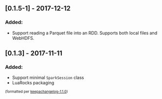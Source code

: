 ## [0.1.5-1] - 2017-12-12
### Added:
- Support reading a Parquet file into an RDD. Supports both local files and WebHDFS.

## [0.1.3] - 2017-11-11
### Added:
- Support minimal `SparkSession` class
- LuaRocks packaging

<small>(formatted per [keepachangelog-1.1.0](http://keepachangelog.com/en/1.0.0/))</small>
